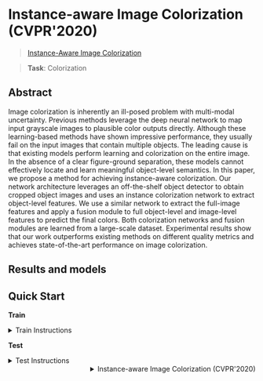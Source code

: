 # Instance-aware Image Colorization (CVPR'2020)

> [Instance-Aware Image Colorization](https://openaccess.thecvf.com/content_CVPR_2020/html/Su_Instance-Aware_Image_Colorization_CVPR_2020_paper.html)

> **Task**: Colorization

<!-- [ALGORITHM] -->

## Abstract

<!-- [ABSTRACT] -->

Image colorization is inherently an ill-posed problem with multi-modal uncertainty. Previous methods leverage the deep neural network to map input grayscale images to plausible color outputs directly. Although these learning-based methods have shown impressive performance, they usually fail on the input images that contain multiple objects. The leading cause is that existing models perform learning and colorization on the entire image. In the absence of a clear figure-ground separation, these models cannot effectively locate and learn meaningful object-level semantics. In this paper, we propose a method for achieving instance-aware colorization. Our network architecture leverages an off-the-shelf object detector to obtain cropped object images and uses an instance colorization network to extract object-level features. We use a similar network to extract the full-image features and apply a fusion module to full object-level and image-level features to predict the final colors. Both colorization networks and fusion modules are learned from a large-scale dataset. Experimental results show that our work outperforms existing methods on different quality metrics and achieves state-of-the-art performance on image colorization.

## Results and models

## Quick Start

**Train**

<details>
<summary>Train Instructions</summary>

You can use the following commands to train a model with cpu or single/multiple GPUs.

```shell
# CPU train
CUDA_VISIBLE_DEVICES=-1 python tools/train.py configs/inst_colorization/inst-colorizatioon_cocostuff_full_256x256.py

# single-gpu train
python tools/train.py configs/inst_colorization/inst-colorizatioon_cocostuff_full_256x256.py

# multi-gpu train
./tools/dist_train.sh configs/inst_colorization/inst-colorizatioon_cocostuff_full_256x256.py 8
```

For more details, you can refer to **Train a model** part in [train_test.md](/docs/en/user_guides/train_test.md#Train-a-model-in-MMEditing).

</details>

**Test**

<details>
<summary>Test Instructions</summary>

You can use the following commands to test a model with cpu or single/multiple GPUs.

```shell
# CPU test
CUDA_VISIBLE_DEVICES=-1 python demo/colorization_demo.py configs/inst_colorization//inst-colorizatioon_cocostuff_full_256x256.py ../checkpoints/instance_aware_cocostuff.pth

# single-gpu demo
python demo/colorization_demo.py configs/inst_colorization/inst-colorizatioon_cocostuff_full_256x256.py ../checkpoints/instance_aware_cocostuff.pth

# multi-gpu test
./tools/dist_test.sh configs/inst_colorization/inst-colorizatioon_cocostuff_full_256x256.py ../checkpoints/instance_aware_cocostuff.pth 8
```

For more details, you can refer to **Test a pre-trained model** part in [train_test.md](/docs/en/user_guides/train_test.md#Test-a-pre-trained-model-in-MMEditing).

</details>

<details>
<summary align="right">Instance-aware Image Colorization (CVPR'2020)</summary>

```bibtex
@inproceedings{Su-CVPR-2020,
  author = {Su, Jheng-Wei and Chu, Hung-Kuo and Huang, Jia-Bin},
  title = {Instance-aware Image Colorization},
  booktitle = {IEEE Conference on Computer Vision and Pattern Recognition (CVPR)},
  year = {2020}
}
```

</details>
